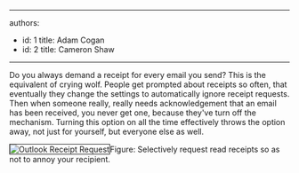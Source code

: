 

---
authors:
  - id: 1
    title: Adam Cogan
  - id: 2
    title: Cameron Shaw
---




<span class='intro'> <p>Do you always demand a receipt for every email you send? This is the equivalent of crying wolf. People get prompted about receipts so often, that eventually they change the settings to automatically ignore receipt requests. Then when someone really, really needs acknowledgement that an email has been received, you never get one, because they've turn off the mechanism. Turning this option on all the time effectively throws the option away, not just for yourself, but everyone else as well.</p> </span>

<span class="ms-rteCustom-ImageArea"><img style="border-bottom&#58;1px solid;border-left&#58;1px solid;border-top&#58;1px solid;border-right&#58;1px solid;" border="1" alt="Outlook Receipt Request" src="/Standards/Communication/RulesToBetterEmail/PublishingImages/OutlookReceiptRequest.gif" /></span><span class="ms-rteCustom-FigureNormal">Figure&#58; Selectively request read receipts so as not to annoy your recipient.</span>


